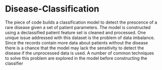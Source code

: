 # Disease-Classification
The piece of code builds a classification model to detect the prescence of a rare disease given a set of patient parameters. The model is constructed using a declassified patient feature set is cleaned and processed. One unique issue addressed with this dataset is the problem of data imbalance. Since the records contain more data about patients without the disease there is a chance that the model may lack the sensitivity to detect the disease if the unprocessed data is used. A number of common techniques to solve this problem are explored in the model before constructing the classifier
